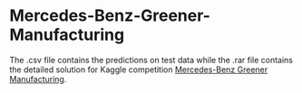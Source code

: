 # Mercedes-Benz-Greener-Manufacturing
The .csv file contains the predictions on test data while the .rar file contains the detailed solution for Kaggle competition [Mercedes-Benz Greener Manufacturing](https://www.kaggle.com/c/mercedes-benz-greener-manufacturing).
